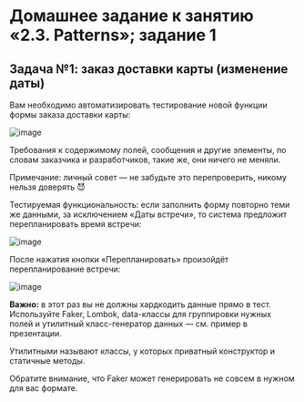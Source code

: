 # Домашнее задание к занятию «2.3. Patterns»; задание 1

## Задача №1: заказ доставки карты (изменение даты)

Вам необходимо автоматизировать тестирование новой функции формы заказа доставки карты:

![image](https://github.com/KseniyaLazareva/patterns-task1/assets/122510122/a40955e9-6dbd-478f-8d32-4f41985d553d)


Требования к содержимому полей, сообщения и другие элементы, по словам заказчика и разработчиков, такие же, они ничего не меняли.

Примечание: личный совет — не забудьте это перепроверить, никому нельзя доверять 😈

Тестируемая функциональность: если заполнить форму повторно теми же данными, за исключением «Даты встречи», то система предложит перепланировать время встречи:

![image](https://github.com/KseniyaLazareva/patterns-task1/assets/122510122/4276e7f8-cd54-488d-b7c2-8d954980023f)


После нажатия кнопки «Перепланировать» произойдёт перепланирование встречи:

![image](https://github.com/KseniyaLazareva/patterns-task1/assets/122510122/14563b98-8ebe-4807-8758-5ed816286984)


**Важно:** в этот раз вы не должны хардкодить данные прямо в тест. Используйте Faker, Lombok, data-классы для группировки нужных полей и утилитный класс-генератор данных — см. пример в презентации. 

Утилитными называют классы, у которых приватный конструктор и статичные методы.

Обратите внимание, что Faker может генерировать не совсем в нужном для вас формате.
